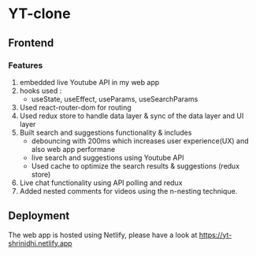 # YT-clone

## Frontend

### Features
1. embedded live Youtube API in my web app
2. hooks used :
   - useState, useEffect, useParams, useSearchParams 
2. Used react-router-dom for routing
3. Used redux store to handle data layer & sync of the data layer and UI layer
4. Built search and suggestions functionality & includes
    -  debouncing with 200ms which increases user experience(UX) and also web app performane
    -  live search and suggestions using Youtube API
    -  Used cache to optimize the search results & suggestions (redux store)
5. Live chat functionality using API polling and redux
6. Added nested comments for videos using the n-nesting technique.

## Deployment 
The web app is hosted using Netlify, please have a look at https://yt-shrinidhi.netlify.app
